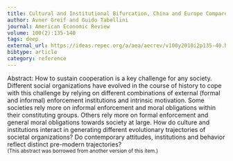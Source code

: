 ```yaml
---
title: Cultural and Institutional Bifurcation, China and Europe Compared
author: Avner Greif and Guido Tabellini
journal: American Economic Review
volume: 100(2):135-140
tags: deep
external_url: https://ideas.repec.org/a/aea/aecrev/v100y2010i2p135-40.html
bibtype: article
category: reference
---
```

Abstract: How to sustain cooperation is a key challenge for any society. Different social organizations have evolved in the course of history to cope with this challenge by relying on different combinations of external (formal and informal) enforcement institutions and intrinsic motivation. Some societies rely more on informal enforcement and moral obligations within their constituting groups. Others rely more on formal enforcement and general moral obligations towards society at large. How do culture and institutions interact in generating different evolutionary trajectories of societal organizations? Do contemporary attitudes, institutions and behavior reflect distinct pre-modern trajectories?<br><small>(This abstract was borrowed from another version of this item.)</small>
